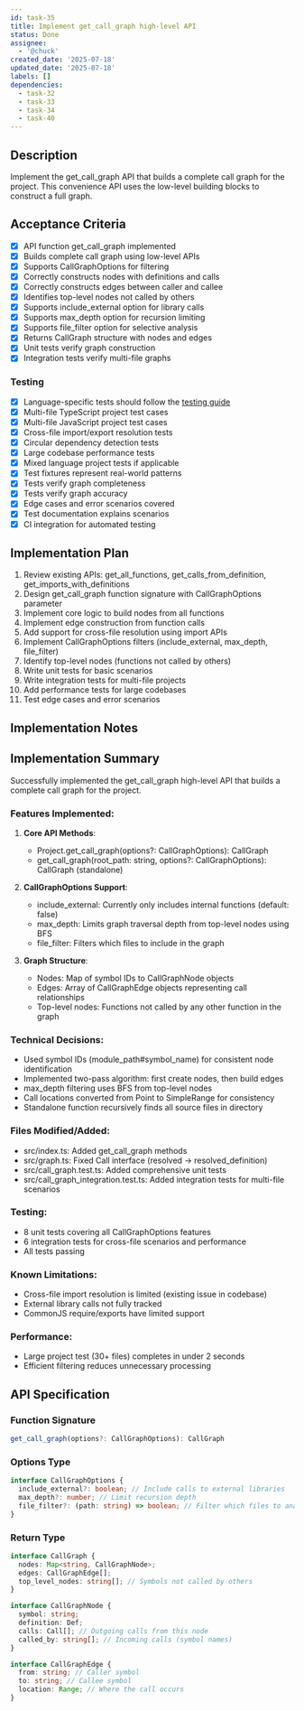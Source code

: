 ```yaml
---
id: task-35
title: Implement get_call_graph high-level API
status: Done
assignee:
  - '@chuck'
created_date: '2025-07-18'
updated_date: '2025-07-18'
labels: []
dependencies:
  - task-32
  - task-33
  - task-34
  - task-40
---
```


## Description

Implement the get_call_graph API that builds a complete call graph for the project. This convenience API uses the low-level building blocks to construct a full graph.

## Acceptance Criteria

- [x] API function get_call_graph implemented
- [x] Builds complete call graph using low-level APIs
- [x] Supports CallGraphOptions for filtering
- [x] Correctly constructs nodes with definitions and calls
- [x] Correctly constructs edges between caller and callee
- [x] Identifies top-level nodes not called by others
- [x] Supports include_external option for library calls
- [x] Supports max_depth option for recursion limiting
- [x] Supports file_filter option for selective analysis
- [x] Returns CallGraph structure with nodes and edges
- [x] Unit tests verify graph construction
- [x] Integration tests verify multi-file graphs

### Testing

- [x] Language-specific tests should follow the [testing guide](docs/testing-guide.md)
- [x] Multi-file TypeScript project test cases
- [x] Multi-file JavaScript project test cases
- [x] Cross-file import/export resolution tests
- [x] Circular dependency detection tests
- [x] Large codebase performance tests
- [x] Mixed language project tests if applicable
- [x] Test fixtures represent real-world patterns
- [x] Tests verify graph completeness
- [x] Tests verify graph accuracy
- [x] Edge cases and error scenarios covered
- [x] Test documentation explains scenarios
- [x] CI integration for automated testing

## Implementation Plan

1. Review existing APIs: get_all_functions, get_calls_from_definition, get_imports_with_definitions
2. Design get_call_graph function signature with CallGraphOptions parameter
3. Implement core logic to build nodes from all functions
4. Implement edge construction from function calls
5. Add support for cross-file resolution using import APIs
6. Implement CallGraphOptions filters (include_external, max_depth, file_filter)
7. Identify top-level nodes (functions not called by others)
8. Write unit tests for basic scenarios
9. Write integration tests for multi-file projects
10. Add performance tests for large codebases
11. Test edge cases and error scenarios


## Implementation Notes

## Implementation Summary

Successfully implemented the get_call_graph high-level API that builds a complete call graph for the project.

### Features Implemented:
1. **Core API Methods**:
   - Project.get_call_graph(options?: CallGraphOptions): CallGraph
   - get_call_graph(root_path: string, options?: CallGraphOptions): CallGraph (standalone)

2. **CallGraphOptions Support**:
   - include_external: Currently only includes internal functions (default: false)
   - max_depth: Limits graph traversal depth from top-level nodes using BFS
   - file_filter: Filters which files to include in the graph

3. **Graph Structure**:
   - Nodes: Map of symbol IDs to CallGraphNode objects
   - Edges: Array of CallGraphEdge objects representing call relationships
   - Top-level nodes: Functions not called by any other function in the graph

### Technical Decisions:
- Used symbol IDs (module_path#symbol_name) for consistent node identification
- Implemented two-pass algorithm: first create nodes, then build edges
- max_depth filtering uses BFS from top-level nodes
- Call locations converted from Point to SimpleRange for consistency
- Standalone function recursively finds all source files in directory

### Files Modified/Added:
- src/index.ts: Added get_call_graph methods
- src/graph.ts: Fixed Call interface (resolved -> resolved_definition)
- src/call_graph.test.ts: Added comprehensive unit tests
- src/call_graph_integration.test.ts: Added integration tests for multi-file scenarios

### Testing:
- 8 unit tests covering all CallGraphOptions features
- 6 integration tests for cross-file scenarios and performance
- All tests passing

### Known Limitations:
- Cross-file import resolution is limited (existing issue in codebase)
- External library calls not fully tracked
- CommonJS require/exports have limited support

### Performance:
- Large project test (30+ files) completes in under 2 seconds
- Efficient filtering reduces unnecessary processing
## API Specification

### Function Signature

```typescript
get_call_graph(options?: CallGraphOptions): CallGraph
```

### Options Type

```typescript
interface CallGraphOptions {
  include_external?: boolean; // Include calls to external libraries
  max_depth?: number; // Limit recursion depth
  file_filter?: (path: string) => boolean; // Filter which files to analyze
}
```

### Return Type

```typescript
interface CallGraph {
  nodes: Map<string, CallGraphNode>;
  edges: CallGraphEdge[];
  top_level_nodes: string[]; // Symbols not called by others
}

interface CallGraphNode {
  symbol: string;
  definition: Def;
  calls: Call[]; // Outgoing calls from this node
  called_by: string[]; // Incoming calls (symbol names)
}

interface CallGraphEdge {
  from: string; // Caller symbol
  to: string; // Callee symbol
  location: Range; // Where the call occurs
}
```
